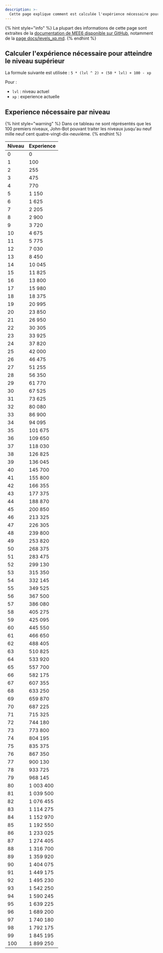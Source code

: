 ```yaml
---
description: >-
  Cette page explique comment est calculée l'expérience nécessaire pour atteindre chaque niveau.
---
```


{% hint style="info" %}
La plupart des informations de cette page sont extraites de la [documentation de MEE6 disponible sur GitHub](https://github.com/Mee6/Mee6-documentation), notamment de la [page docs/levels_xp.md](https://github.com/Mee6/Mee6-documentation/blob/master/docs/levels_xp.md).
{% endhint %}

## Calculer l'expérience nécessaire pour atteindre le niveau supérieur

La formule suivante est utilisée : `5 * (lvl ^ 2) + (50 * lvl) + 100 - xp`

Pour :
* `lvl` : niveau actuel
* `xp` : experience actuelle

## Experience nécessaire par niveau

{% hint style="warning" %}
Dans ce tableau ne sont réprésentés que les 100 premiers niveaux, John-Bot pouvant traiter les niveaux jusqu'au neuf mille neuf cent quatre-vingt-dix-neuvième.
{% endhint %}

| **Niveau** | **Experience** |
| --------- | --------------------- |
| 0         | 0                     |
| 1         | 100                   |
| 2         | 255                   |
| 3         | 475                   |
| 4         | 770                   |
| 5         | 1 150                 |
| 6         | 1 625                 |
| 7         | 2 205                 |
| 8         | 2 900                 |
| 9         | 3 720                 |
| 10        | 4 675                 |
| 11        | 5 775                 |
| 12        | 7 030                 |
| 13        | 8 450                 |
| 14        | 10 045                |
| 15        | 11 825                |
| 16        | 13 800                |
| 17        | 15 980                |
| 18        | 18 375                |
| 19        | 20 995                |
| 20        | 23 850                |
| 21        | 26 950                |
| 22        | 30 305                |
| 23        | 33 925                |
| 24        | 37 820                |
| 25        | 42 000                |
| 26        | 46 475                |
| 27        | 51 255                |
| 28        | 56 350                |
| 29        | 61 770                |
| 30        | 67 525                |
| 31        | 73 625                |
| 32        | 80 080                |
| 33        | 86 900                |
| 34        | 94 095                |
| 35        | 101 675               |
| 36        | 109 650               |
| 37        | 118 030               |
| 38        | 126 825               |
| 39        | 136 045               |
| 40        | 145 700               |
| 41        | 155 800               |
| 42        | 166 355               |
| 43        | 177 375               |
| 44        | 188 870               |
| 45        | 200 850               |
| 46        | 213 325               |
| 47        | 226 305               |
| 48        | 239 800               |
| 49        | 253 820               |
| 50        | 268 375               |
| 51        | 283 475               |
| 52        | 299 130               |
| 53        | 315 350               |
| 54        | 332 145               |
| 55        | 349 525               |
| 56        | 367 500               |
| 57        | 386 080               |
| 58        | 405 275               |
| 59        | 425 095               |
| 60        | 445 550               |
| 61        | 466 650               |
| 62        | 488 405               |
| 63        | 510 825               |
| 64        | 533 920               |
| 65        | 557 700               |
| 66        | 582 175               |
| 67        | 607 355               |
| 68        | 633 250               |
| 69        | 659 870               |
| 70        | 687 225               |
| 71        | 715 325               |
| 72        | 744 180               |
| 73        | 773 800               |
| 74        | 804 195               |
| 75        | 835 375               |
| 76        | 867 350               |
| 77        | 900 130               |
| 78        | 933 725               |
| 79        | 968 145               |
| 80        | 1 003 400             |
| 81        | 1 039 500             |
| 82        | 1 076 455             |
| 83        | 1 114 275             |
| 84        | 1 152 970             |
| 85        | 1 192 550             |
| 86        | 1 233 025             |
| 87        | 1 274 405             |
| 88        | 1 316 700             |
| 89        | 1 359 920             |
| 90        | 1 404 075             |
| 91        | 1 449 175             |
| 92        | 1 495 230             |
| 93        | 1 542 250             |
| 94        | 1 590 245             |
| 95        | 1 639 225             |
| 96        | 1 689 200             |
| 97        | 1 740 180             |
| 98        | 1 792 175             |
| 99        | 1 845 195             |
| 100       | 1 899 250             |